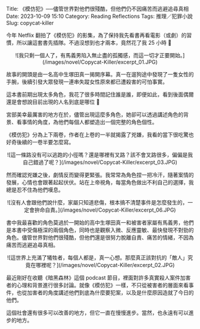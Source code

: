 Title: 《模仿犯》──儘管世界對他們很殘酷，但他們仍不因痛苦而逃避追尋真相
Date: 2023-10-09 15:10
Category: Reading Reflections
Tags: 推理／犯罪小說
Slug: copycat-killer

今年 Netflix 翻拍了《模仿犯》的影集，為了保持我先看書再看電影（或劇）的習慣，所以讓這套書先插隊。不過沒想到也才兩本，竟然花了我 25 小時 🤣

<center>
![我只剩一個人了，有馬義男陷入無止盡的孤獨感，而這一切才正要開始。](/images/novel/Copycat-Killer/excerpt_01.JPG)
</center>

故事的開頭是由一名高中生塚田真一揭開序幕。真一在遛狗途中發現了一隻女性的手腕，後續引發大眾發現一連串失蹤女性原來都已遭殺害的可怕事實。

這本書前期出現太多角色，我花了很多時間記住誰是誰，即便如此，看到後面偶爾還是會想說目前出現的人名到底是哪位 🤪

宮部美幸最厲害的地方在於，儘管出現這麼多角色，她卻可以透過講述角色的背景、看事情的角度，為他們每個人都塑造出一個完整的角色個性。

《模仿犯》分為上下兩卷，作者在上卷的一半就揭露了兇嫌，我看的當下很吃驚也好奇後續的一卷半要怎麼寫。

<center>
![這一條路没有可以逃跑的小徑嗎？還是哪裡有叉路？該不會叉路很多，偏偏是我自己錯過了呢？](/images/novel/Copycat-Killer/excerpt_03.JPG)
</center>

然而確認兇嫌之後，劇情反而變得更緊張。我常常為角色捏一把冷汗，隨著案情的發展，心情也會跟著起起伏伏。站在上帝視角，每當角色做出不利自己的選擇，我總是忍不住為他們嘆息。

<center>
![沒有人會跟他們說什麼，家屬只知道悲傷，根本搞不清楚事件是怎麼發生的，一定會拚命自責。](/images/novel/Copycat-Killer/excerpt_06.JPG)
</center>

書中我最喜歡的角色莫過於一開始的高中生塚田真一和被害者家屬有馬義男，他們是本書中受傷極深的兩個角色，同時也是觀察入微、反應靈敏、最快發現不對勁的角色。儘管世界對他們很殘酷，但他們還是很努力脫離自責、痛苦的情緒，不因為痛苦而逃避追尋真相。

<center>
![這世界上充滿了犧牲者，每個人都是，真一心想。那麼真正該對抗的「敵人」究竟在哪裡呢？](/images/novel/Copycat-Killer/excerpt_02.JPG)
</center>

最近剛好在收聽《暗黑森林》這個 podcast 節目，裡面對許多真實殺人案件加害者的心理和背景進行很多討論。就像《模仿犯》一樣，不只從被害者的層面來看事件，也從加害者的角度講述他們到底為什麼要犯案，以及是什麼原因造就了今日的他們。

這個社會還有很多可以改善的地方，但它一直在慢慢進步。當然，也永遠有可以進步的地方。